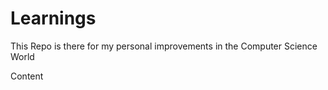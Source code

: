 # Learnings
This Repo is there for my personal improvements in the Computer Science World 

Content
